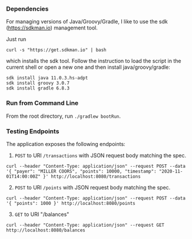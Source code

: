 ### Dependencies
For managing versions of Java/Groovy/Gradle, I like to use the sdk (https://sdkman.io) management tool.

Just run
```shell script
curl -s "https://get.sdkman.io" | bash
```
which installs the sdk tool. Follow the instruction to load the script in the current shell or open a new one and then install java/groovy/gradle:
```shell script
sdk install java 11.0.3.hs-adpt
sdk install groovy 3.0.7
sdk install gradle 6.8.3
```

### Run from Command Line

From the root directory, run `./gradlew bootRun`.

### Testing Endpoints

The application exposes the following endpoints:

1. `POST` to URI `/transactions` with JSON request body matching the spec.
```shell
curl --header "Content-Type: application/json" --request POST --data '{ "payer": "MILLER COORS", "points": 10000, "timestamp": "2020-11-01T14:00:00Z" }' http://localhost:8080/transactions
```

2. `POST` to URI `/points` with JSON request body matching the spec. 
```shell
curl --header "Content-Type: application/json" --request POST --data '{ "points": 1000 }' http://localhost:8080/points
```

3. `GET` to URI "/balances"
```shell
curl --header "Content-Type: application/json" --request GET http://localhost:8080/balances
```